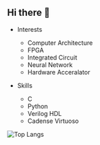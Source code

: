 ## Hi there 👋

- Interests
  - Computer Architecture
  - FPGA
  - Integrated Circuit
  - Neural Network 
  - Hardware Acceralator

- Skills
  - C
  - Python
  - Verilog HDL
  - Cadense Virtuoso

![Top Langs](https://github-readme-stats.vercel.app/api/top-langs/?username=nk12U&layout=compact)
